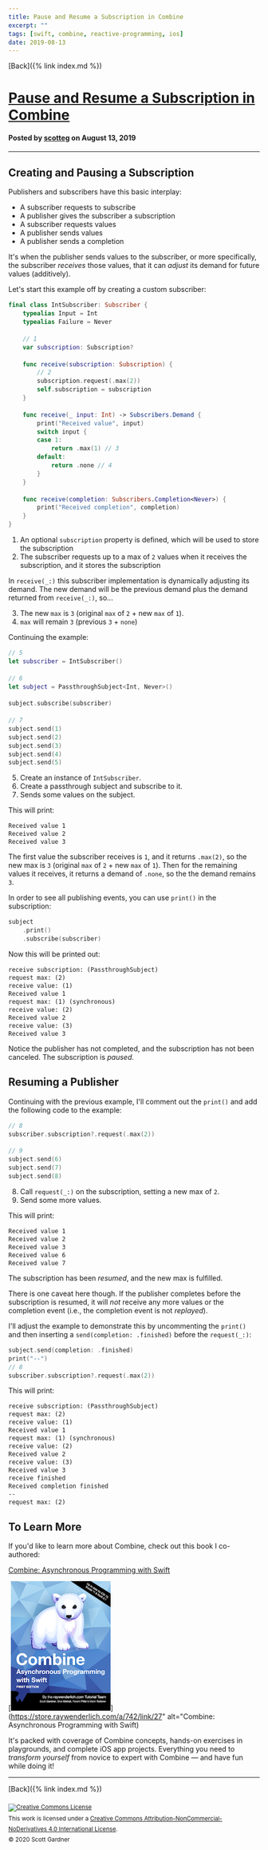 ```yaml
---
title: Pause and Resume a Subscription in Combine
excerpt: ""
tags: [swift, combine, reactive-programming, ios]
date: 2019-08-13
---
```


[Back]({% link index.md %})

# [Pause and Resume a Subscription in Combine](#pause-and-resume-a-subscription-in-combine)

#### Posted by [scotteg](https://www.linkedin.com/in/scotteg/) on August 13, 2019

---

## Creating and Pausing a Subscription

Publishers and subscribers have this basic interplay:

- A subscriber requests to subscribe
- A publisher gives the subscriber a subscription
- A subscriber requests values
- A publisher sends values
- A publisher sends a completion

It's when the publisher sends values to the subscriber, or more specifically, the subscriber _receives_ those values, that it can _adjust_ its demand for future values (additively).

Let's start this example off by creating a custom subscriber:

```swift
final class IntSubscriber: Subscriber {
    typealias Input = Int
    typealias Failure = Never
    
    // 1
    var subscription: Subscription?
    
    func receive(subscription: Subscription) {
        // 2
        subscription.request(.max(2))
        self.subscription = subscription
    }
    
    func receive(_ input: Int) -> Subscribers.Demand {
        print("Received value", input)
        switch input {
        case 1:
            return .max(1) // 3
        default:
            return .none // 4
        }
    }
    
    func receive(completion: Subscribers.Completion<Never>) {
        print("Received completion", completion)
    }
}
```
1. An optional `subscription` property is defined, which will be used to store the subscription
1. The subscriber requests up to a max of `2` values when it receives the subscription, and it stores the subscription

In `receive(_:)` this subscriber implementation is dynamically adjusting its demand. The new demand will be the previous demand plus the demand returned from `receive(_:)`, so...

3. The new `max` is `3` (original `max` of `2` + new `max` of `1`).
1. `max` will remain `3` (previous `3` + `none`)

Continuing the example:

```swift
// 5
let subscriber = IntSubscriber()

// 6
let subject = PassthroughSubject<Int, Never>()

subject.subscribe(subscriber)

// 7
subject.send(1)
subject.send(2)
subject.send(3)
subject.send(4)
subject.send(5)
```
5. Create an instance of `IntSubscriber`.
1. Create a passthrough subject and subscribe to it.
1. Sends some values on the subject.

This will print:

```none
Received value 1
Received value 2
Received value 3
```

The first value the subscriber receives is `1`, and it returns `.max(2)`, so the new max is `3` (original `max` of `2` + new `max` of `1`). Then for the remaining values it receives, it returns a demand of `.none`, so the the demand remains `3`.

In order to see all publishing events, you can use `print()` in the subscription:

```swift
subject
    .print()
    .subscribe(subscriber)
```

Now this will be printed out:

```none
receive subscription: (PassthroughSubject)
request max: (2)
receive value: (1)
Received value 1
request max: (1) (synchronous)
receive value: (2)
Received value 2
receive value: (3)
Received value 3
```

Notice the publisher has not completed, and the subscription has not been canceled. The subscription is _paused_.

## Resuming a Publisher

Continuing with the previous example, I'll comment out the `print()` and add the following code to the example:

```swift
// 8
subscriber.subscription?.request(.max(2))

// 9
subject.send(6)
subject.send(7)
subject.send(8)
```
8. Call  `request(_:)` on the subscription, setting a new max of `2`.
1. Send some more values.

This will print:

```none
Received value 1
Received value 2
Received value 3
Received value 6
Received value 7
```

The subscription has been _resumed_, and the new max is fulfilled.

There is one caveat here though. If the publisher completes before the subscription is resumed, it will _not_ receive any more values or the completion event (i.e., the completion event is not _replayed_).

I'll adjust the example to demonstrate this by uncommenting the `print()` and then inserting a `send(completion: .finished)` before the `request(_:)`:

```swift
subject.send(completion: .finished)
print("--")
// 8
subscriber.subscription?.request(.max(2))
```

This will print:

```none
receive subscription: (PassthroughSubject)
request max: (2)
receive value: (1)
Received value 1
request max: (1) (synchronous)
receive value: (2)
Received value 2
receive value: (3)
Received value 3
receive finished
Received completion finished
--
request max: (2)
```

## To Learn More

If you'd like to learn more about Combine, check out this book I co-authored:

[Combine: Asynchronous Programming with Swift](https://store.raywenderlich.com/a/742/link/27)

[![](Assets/CombineBook.png)](https://store.raywenderlich.com/a/742/link/27" alt="Combine: Asynchronous Programming with Swift)

It's packed with coverage of Combine concepts, hands-on exercises in playgrounds, and complete iOS app projects. Everything you need to _transform yourself_ from novice to expert with Combine — and have fun while doing it!

---

[Back]({% link index.md %})

<sub><a rel="license" href="http://creativecommons.org/licenses/by-nc-nd/4.0/"><img alt="Creative Commons License" style="border-width:0" src="https://i.creativecommons.org/l/by-nc-nd/4.0/80x15.png" /></a><br />This work is licensed under a <a rel="license" href="http://creativecommons.org/licenses/by-nc-nd/4.0/">Creative Commons Attribution-NonCommercial-NoDerivatives 4.0 International License</a>.</sub>
<br><sub>© 2020 Scott Gardner</sub><br>
